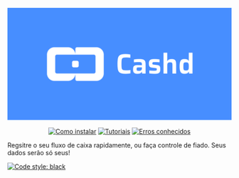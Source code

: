 ![banner](https://raw.githubusercontent.com/VFLins/cashd/refs/heads/main/cashd-server/src/cashd/assets/gh_banner-cashd.png)

<p align="center">
  <a href="https://github.com/VFLins/cashd/wiki/Instalando-e-Atualizando">
    <img alt="Como instalar" src="https://img.shields.io/badge/como_instalar-478eff?style=for-the-badge"></a>
  <a href="https://github.com/VFLins/cashd/wiki/Tutoriais">
    <img alt="Tutoriais" src="https://img.shields.io/badge/tutoriais-478eff?style=for-the-badge"></a>
  <a href="https://github.com/VFLins/cashd/wiki/Problemas-conhecidos">
    <img alt="Erros conhecidos" src="https://img.shields.io/badge/problemas_conhecidos-478eff?style=for-the-badge"></a>
</p>

Regsitre o seu fluxo de caixa rapidamente, ou faça controle de fiado. Seus dados serão só seus!

[![Code style: black](https://img.shields.io/badge/code%20style-black-000000.svg)](https://github.com/psf/black)
